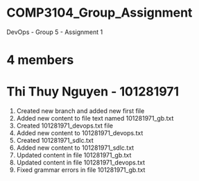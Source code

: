 # COMP3104_Group_Assignment
DevOps - Group 5 - Assignment 1
# 4 members
# Thi Thuy Nguyen - 101281971
1. Created new branch and added new first file 
2. Added new content to file text named 101281971_gb.txt
3. Created 101281971_devops.txt file
4. Added new content to 101281971_devops.txt
5. Created 101281971_sdlc.txt
6. Added new content to 101281971_sdlc.txt
7. Updated content in file 101281971_gb.txt
8. Updated content in file 101281971_devops.txt
9. Fixed grammar errors in file 101281971_gb.txt